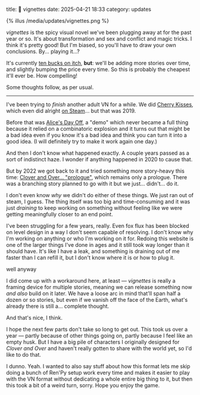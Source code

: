 title: 🔞 vignettes
date: 2025-04-21 18:33
category: updates

{% illus /media/updates/vignettes.png %}

_vignettes_ is the spicy visual novel we've been plugging away at for the past year or so.  It's about transformation and sex and conflict and magic tricks.  I think it's pretty good!  But I'm biased, so you'll have to draw your own conclusions.  By...  playing it...?

It's currently [ten bucks on itch](https://eevee.itch.io/vignettes), **but**: we'll be adding more stories over time, and slightly bumping the price every time.  So this is probably the cheapest it'll ever be.  How compelling!

Some thoughts follow, as per usual.

<!-- more -->

----

I've been trying to _finish_ another adult VN for a while.  We did [Cherry Kisses](https://eevee.itch.io/cherry-kisses), which even did alright [on Steam](https://store.steampowered.com/app/1259530/Cherry_Kisses/)...  but that was 2019.

Before that was [Alice's Day Off](https://floraverse.itch.io/alices-day-off-demo), a "demo" which never became a full thing because it relied on a combinatoric explosion and it turns out that might be a bad idea even if you know it's a bad idea and think you can turn it into a good idea.  (I will definitely try to make it work again one day.)

And then I don't know what happened exactly.  A couple years passed as a sort of indistinct haze.  I wonder if anything happened in 2020 to cause that.

But by 2022 we got back to it and tried something more story-heavy this time: [Clover and Over...  "prologue"](https://eevee.itch.io/clover-and-over-prologue), which remains only a prologue.  There was a branching story planned to go with it but we just...  didn't...  do it.

I don't even know _why_ we didn't do either of these things.  We just ran out of steam, I guess.  The thing itself was too big and time-consuming and it was just _draining_ to keep working on something without feeling like we were getting meaningfully closer to an end point.

I've been struggling for a few years, really.  Even fox flux has been blocked on level design in a way I don't seem capable of resolving.  I don't know why I'm working on anything or who I'm working on it for.  Redoing this website is one of the larger things I've done in ages and it still took way longer than it should have.  It's like I have a leak, and something is draining out of me faster than I can refill it, but I don't know where it is or how to plug it.

well anyway

I did come up with a workaround here, at least — _vignettes_ is really a framing device for multiple stories, meaning we can release something now _and also_ build on it later.  We have a loose arc in mind that'll span half a dozen or so stories, but even if we vanish off the face of the Earth, what's already there is still a...  complete thought.

And that's nice, I think.

I hope the next few parts don't take so long to get out.  This took us over a year — partly because of other things going on, partly because I feel like an empty husk.  But I have a big pile of characters I originally designed for _Clover and Over_ and haven't really gotten to share with the world yet, so I'd like to do that.

I dunno.  Yeah.  I wanted to also say stuff about how this format lets me skip doing a bunch of Ren'Py setup work every time and makes it easier to play with the VN format without dedicating a whole entire big thing to it, but then this took a bit of a weird turn, sorry.  Hope you enjoy the game.
